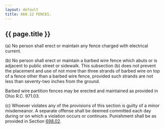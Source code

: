 ```yaml
---
layout: default 
title: 660.12 FENCES.
---
```


{{ page.title }}
----------------

​(a) No person shall erect or maintain any fence charged with electrical
current.

​(b) No person shall erect or maintain a barbed wire fence which abuts
or is adjacent to public street or sidewalk. This subsection (b) does
not prevent the placement and use of not more than three strands of
barbed wire on top of a fence other than a barbed wire fence, provided
such strands are not less than seventy-two inches from the ground.

Barbed wire partition fences may be erected and maintained as provided
in Ohio R.C. 971.03.

​(c) Whoever violates any of the provisions of this section is guilty of
a minor misdemeanor. A separate offense shall be deemed committed each
day during or on which a violation occurs or continues. Punishment shall
be as provided in Section [698.02](38e2f631.html).
